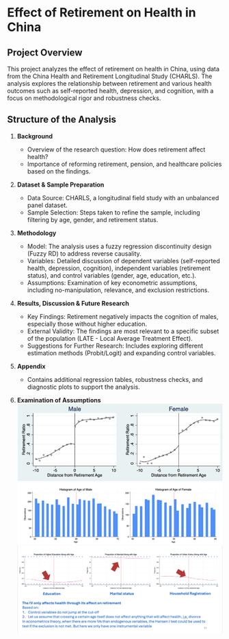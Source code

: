 # Effect of Retirement on Health in China

## Project Overview

This project analyzes the effect of retirement on health in China, using data from the China Health and Retirement Longitudinal Study (CHARLS). The analysis explores the relationship between retirement and various health outcomes such as self-reported health, depression, and cognition, with a focus on methodological rigor and robustness checks.

## Structure of the Analysis

1. **Background**
    - Overview of the research question: How does retirement affect health?
    - Importance of reforming retirement, pension, and healthcare policies based on the findings.

2. **Dataset & Sample Preparation**
    - Data Source: CHARLS, a longitudinal field study with an unbalanced panel dataset.
    - Sample Selection: Steps taken to refine the sample, including filtering by age, gender, and retirement status.

3. **Methodology**
    - Model: The analysis uses a fuzzy regression discontinuity design (Fuzzy RD) to address reverse causality.
    - Variables: Detailed discussion of dependent variables (self-reported health, depression, cognition), independent variables (retirement status), and control variables (gender, age, education, etc.).
    - Assumptions: Examination of key econometric assumptions, including no-manipulation, relevance, and exclusion restrictions.

4. **Results, Discussion & Future Research**
    - Key Findings: Retirement negatively impacts the cognition of males, especially those without higher education.
    - External Validity: The findings are most relevant to a specific subset of the population (LATE - Local Average Treatment Effect).
    - Suggestions for Further Research: Includes exploring different estimation methods (Probit/Logit) and expanding control variables.

5. **Appendix**
    - Contains additional regression tables, robustness checks, and diagnostic plots to support the analysis.

6. **Examination of Assumptions**
![Possibility of Reddit Posts of the Day Belonging to Labels](RD1.png)
![Possibility of Reddit Posts of the Day Belonging to Labels](RD2.png)
![Possibility of Reddit Posts of the Day Belonging to Labels](RD3.png)
